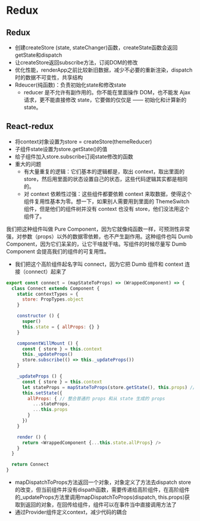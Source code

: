 # Redux

## Redux

* 创建createStore \(state, stateChanger\)函数，createState函数会返回getState和dispatch
* 让createStore返回subscribe方法，订阅DOM的修改
* 优化性能，renderApp之前比较新旧数据，减少不必要的重新渲染，dispatch时的数据不可变性，共享结构
* Rdeucer\(纯函数\)：负责初始化state和修改state
  * reducer 是不允许有副作用的。你不能在里面操作 DOM，也不能发 Ajax 请求，更不能直接修改 state，它要做的仅仅是 —— 初始化和计算新的 state。

## React-redux

* 将context对象设置为store = createStore\(themeReducer\)
* 子组件state设置为store.getState\(\)的值
* 给子组件加入store.subscribe订阅state修改的函数
* 重大的问题
  * 有大量重复的逻辑：它们基本的逻辑都是，取出 context，取出里面的 store，然后用里面的状态设置自己的状态，这些代码逻辑其实都是相同的。
  * 对 context 依赖性过强：这些组件都要依赖 context 来取数据，使得这个组件复用性基本为零。想一下，如果别人需要用到里面的 ThemeSwitch 组件，但是他们的组件树并没有 context 也没有 store，他们没法用这个组件了。

我们把这种组件叫做 Pure Component，因为它就像纯函数一样，可预测性非常强，对参数（props）以外的数据零依赖，也不产生副作用。这种组件也叫 Dumb Component，因为它们呆呆的，让它干啥就干啥。写组件的时候尽量写 Dumb Component 会提高我们的组件的可复用性。

* 我们把这个高阶组件起名字叫 connect，因为它把 Dumb 组件和 context 连接（connect）起来了

```javascript
export const connect = (mapStateToProps) => (WrappedComponent) => {
  class Connect extends Component {
    static contextTypes = {
      store: PropTypes.object
    }

    constructor () {
      super()
      this.state = { allProps: {} }
    }

    componentWillMount () {
      const { store } = this.context
      this._updateProps()
      store.subscribe(() => this._updateProps())
    }

    _updateProps () {
      const { store } = this.context
      let stateProps = mapStateToProps(store.getState(), this.props) // 额外传入 props，让获取数据更加灵活方便
      this.setState({
        allProps: { // 整合普通的 props 和从 state 生成的 props
          ...stateProps,
          ...this.props
        }
      })
    }

    render () {
      return <WrappedComponent {...this.state.allProps} />
    }
  }

  return Connect
}
```

* mapDispatchToProps方法返回一个对象，对象定义了方法去dispatch store的改变，但当前组件并没有dispath函数，需要传递给高阶组件，在高阶组件的\_updateProps方法里调用mapDispatchToProps\(dispatch, this.props\)获取到返回的对象，在回传给组件，组件可以在事件当中直接调用方法了
* 通过Provider组件定义context，减少代码的耦合

